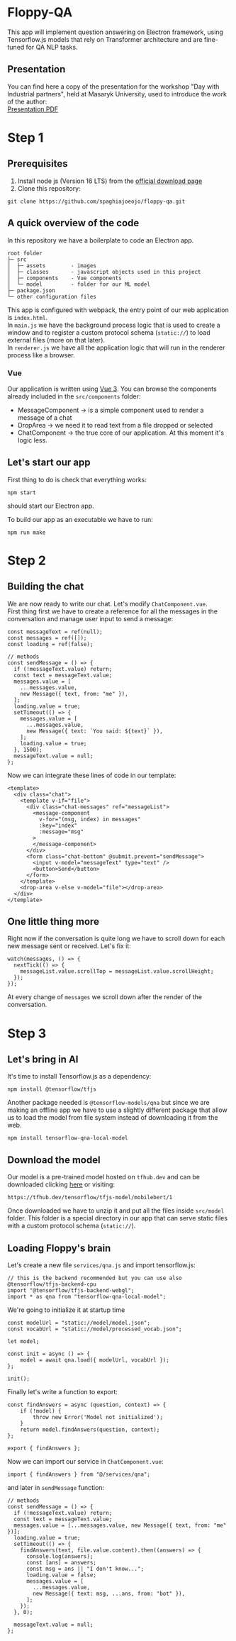 # Floppy-QA
This app will implement question answering on Electron framework, using Tensorflow.js models that rely on Transformer architecture and are fine-tuned for QA NLP tasks.

## Presentation
You can find here a copy of the presentation for the workshop "Day with Industrial partners", held at Masaryk University, used to introduce the work of the author:  
[Presentation PDF](KM-Masaryk-Embedding%20NLP%20on%20user%20device.pdf)

# Step 1

## Prerequisites
1. Install node js (Version 16 LTS) from the [official download page](https://nodejs.org/it/download/)
2. Clone this repository:
```
git clone https://github.com/spaghiajoeojo/floppy-qa.git
```

## A quick overview of the code
In this repository we have a boilerplate to code an Electron app.  
```
root folder
├─ src
│  ├─ assets        - images
│  ├─ classes       - javascript objects used in this project
│  ├─ components    - Vue components
│  └─ model         - folder for our ML model
├─ package.json
└─ other configuration files
```
This app is configured with webpack, the entry point of our web application is `index.html`.  
In `main.js` we have the background process logic that is used to create a window and to register a custom protocol schema (`static://`) to load external files (more on that later).  
In `renderer.js` we have all the application logic that will run in the renderer process like a browser.

### Vue
Our application is written using [Vue 3](https://vuejs.org/). You can browse the components already included in the `src/components` folder:
- MessageComponent -> is a simple component used to render a message of a chat 
- DropArea -> we need it to read text from a file dropped or selected
- ChatComponent -> the true core of our application. At this moment it's logic less. 

## Let's start our app
First thing to do is check that everything works:
```
npm start
```
should start our Electron app.

To build our app as an executable we have to run:
```
npm run make
```

# Step 2

## Building the chat 
We are now ready to write our chat. Let's modify `ChatComponent.vue`.  
First thing first we have to create a reference for all the messages in the conversation and manage user input to send a message:
```
const messageText = ref(null);
const messages = ref([]);
const loading = ref(false);

// methods
const sendMessage = () => {
  if (!messageText.value) return;
  const text = messageText.value;
  messages.value = [
    ...messages.value,
    new Message({ text, from: "me" }),
  ];
  loading.value = true;
  setTimeout(() => {
    messages.value = [
      ...messages.value,
      new Message({ text: `You said: ${text}` }),
    ];
    loading.value = true;
  }, 1500);
  messageText.value = null;
};
```
Now we can integrate these lines of code in our template:
```
<template>
  <div class="chat">
    <template v-if="file">
      <div class="chat-messages" ref="messageList">
        <message-component
          v-for="(msg, index) in messages"
          :key="index"
          :message="msg"
        >
        </message-component>
      </div>
      <form class="chat-bottom" @submit.prevent="sendMessage">
        <input v-model="messageText" type="text" />
        <button>Send</button>
      </form>
    </template>
    <drop-area v-else v-model="file"></drop-area>
  </div>
</template>
```
## One little thing more
Right now if the conversation is quite long we have to scroll down for each new message sent or received. Let's fix it:
```
watch(messages, () => {
  nextTick(() => {
    messageList.value.scrollTop = messageList.value.scrollHeight;
  });
});
```
At every change of `messages` we scroll down after the render of the conversation.

# Step 3

## Let's bring in AI
It's time to install Tensorflow.js as a dependency:
```
npm install @tensorflow/tfjs
```
Another package needed is `@tensorflow-models/qna` but since we are making an offline app we have to use a slightly different package that allow us to load the model from file system instead of downloading it from the web.

```
npm install tensorflow-qna-local-model
```

## Download the model
Our model is a pre-trained model hosted on `tfhub.dev` and can be downloaded clicking [here](https://tfhub.dev/tensorflow/tfjs-model/mobilebert/1) or visiting:
```
https://tfhub.dev/tensorflow/tfjs-model/mobilebert/1
```
Once downloaded we have to unzip it and put all the files inside `src/model` folder.
This folder is a special directory in our app that can serve static files with a custom protocol schema (`static://`).

## Loading Floppy's brain
Let's create a new file `services/qna.js` and import tensorflow.js:

```
// this is the backend recommended but you can use also @tensorflow/tfjs-backend-cpu
import "@tensorflow/tfjs-backend-webgl";
import * as qna from "tensorflow-qna-local-model";
```

We're going to initialize it at startup time
```
const modelUrl = "static://model/model.json";
const vocabUrl = "static://model/processed_vocab.json";

let model;

const init = async () => {
    model = await qna.load({ modelUrl, vocabUrl });
};

init();
```

Finally let's write a function to export:
```
const findAnswers = async (question, context) => {
    if (!model) {
        throw new Error('Model not initialized');
    }
    return model.findAnswers(question, context);
};

export { findAnswers };
```

Now we can import our service in `ChatComponent.vue`:
```
import { findAnswers } from "@/services/qna";
```

and later in `sendMessage` function:
```
// methods
const sendMessage = () => {
  if (!messageText.value) return;
  const text = messageText.value;
  messages.value = [...messages.value, new Message({ text, from: "me" })];
  loading.value = true;
  setTimeout(() => {
    findAnswers(text, file.value.content).then((answers) => {
      console.log(answers);
      const [ans] = answers;
      const msg = ans || "I don't know...";
      loading.value = false;
      messages.value = [
        ...messages.value,
        new Message({ text: msg, ...ans, from: "bot" }),
      ];
    });
  }, 0);

  messageText.value = null;
};
```
